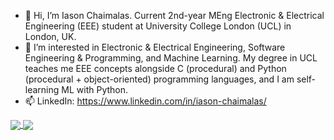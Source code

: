 - 👋 Hi, I’m Iason Chaimalas. Current 2nd-year MEng Electronic & Electrical Engineering (EEE) student at University College London (UCL) in London, UK.
- 👀 I’m interested in Electronic & Electrical Engineering, Software Engineering & Programming, and Machine Learning.
      My degree in UCL teaches me EEE concepts alongside C (procedural) and Python (procedural + object-oriented) programming languages, and I am self-learning ML with Python.
- 📫 LinkedIn: https://www.linkedin.com/in/iason-chaimalas/

<!--- - 🌱 I’m currently learning ... --->
<!--- - 💞️ I’m looking to collaborate on ... --->

<!---
IasonC/IasonC is a ✨ special ✨ repository because its `README.md` (this file) appears on your GitHub profile.
You can click the Preview link to take a look at your changes.
---> 

<a href="https://github.com/IasonC/github-readme-stats">
  <img align="center" src="https://github-readme-stats.vercel.app/api?username=IasonC&show_icons=true&theme=dracula" />
</a>
<a href="https://github.com/IasonC/github-readme-stats">
  <img align="center" src="https://github-readme-stats.vercel.app/api/top-langs/?username=IasonC" />
</a>
